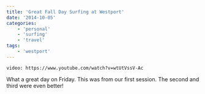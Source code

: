 ```yaml
---
title: 'Great Fall Day Surfing at Westport'
date: '2014-10-05'
categories:
    - 'personal'
    - 'surfing'
    - 'travel'
tags:
    - 'westport'
---
```


`video: https://www.youtube.com/watch?v=wtUtVssV-Ac`

What a great day on Friday. This was from our first session. The second and third were even better!
